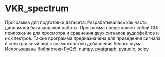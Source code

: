 # VKR_spectrum
Программа для подготовки датасета. Разрабатывалась как часть дипломной бакалаврской работы.
Программа представляет собой GUI приложение для просмотра и сравнения двух сигналов аудиофайлов и их спектров.
Также программа предназначена для приведения сигнала в спектральный вид с возможностью добавления белого шума.
Использованы библиотеки PyQt5, numpy, pyqtgraph, pyaudio, scipy

